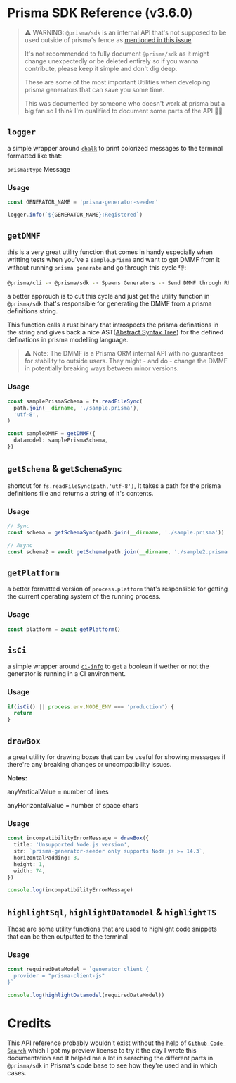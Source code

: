 # Prisma SDK Reference (v3.6.0)

> ⚠ WARNING: `@prisma/sdk` is an internal API that's not supposed to be used outside of prisma's fence as [mentioned in this issue](https://github.com/prisma/prisma/issues/10725)
>
> It's not recommended to fully document `@prisma/sdk` as it might change unexpectedly or be deleted entirely so if you wanna contribute, please keep it simple and don't dig deep.
> 
> These are some of the most important Utilities when developing prisma generators that can save you some time.
> 
> This was documented by someone who doesn't work at prisma but a big fan so I think I'm qualified to document some parts of the API 🤷‍♂️


## `logger`

a simple wrapper around [`chalk`](https://github.com/chalk/chalk) to print colorized messages to the terminal formatted like that:

`prisma:type` Message

### Usage

```ts
const GENERATOR_NAME = 'prisma-generator-seeder'

logger.info(`${GENERATOR_NAME}:Registered`)
```

## `getDMMF`

this is a very great utility function that comes in handy especially when writting tests when you've a `sample.prisma` and want to get DMMF from it without running `prisma generate` and go through this cycle 👎:

```sh
@prisma/cli -> @prisma/sdk -> Spawns Generators -> Send DMMF through RPCs
```

a better approuch is to cut this cycle and just get the utility function in `@prisma/sdk` that's responsible for generating the DMMF from a prisma definitions string.

This function calls a rust binary that introspects the prisma definations in the string and gives back a nice AST([Abstract Syntax Tree](https://en.wikipedia.org/wiki/Abstract_syntax_tree)) for the defined definations in prisma modelling language.

> ⚠️ Note: The DMMF is a Prisma ORM internal API with no guarantees for stability to outside users. They might - and do - change the DMMF in potentially breaking ways between minor versions.

### Usage

```ts
const samplePrismaSchema = fs.readFileSync(
  path.join(__dirname, './sample.prisma'),
  'utf-8',
)

const sampleDMMF = getDMMF({
  datamodel: samplePrismaSchema,
})
```

## `getSchema` & `getSchemaSync`
shortcut for `fs.readFileSync(path,'utf-8')`, It takes a path for the prisma definitions file and returns a string of it's contents.

### Usage

```ts
// Sync
const schema = getSchemaSync(path.join(__dirname, './sample.prisma'))

// Async
const schema2 = await getSchema(path.join(__dirname, './sample2.prisma'))
```

## `getPlatform`
a better formatted version of `process.platform` that's responsible for getting the current operating system of the running process.

### Usage

```ts
const platform = await getPlatform()
```

## `isCi`
a simple wrapper around [`ci-info`](https://github.com/watson/ci-info) to get a boolean if wether or not the generator is running in a CI environment.

### Usage

```ts
if(isCi() || process.env.NODE_ENV === 'production') {
  return
}
```

## `drawBox`
a great utility for drawing boxes that can be useful for showing messages if there're any breaking changes or uncompatibility issues.

**Notes:**

anyVerticalValue = number of lines

anyHorizontalValue = number of space chars

### Usage

```ts
const incompatibilityErrorMessage = drawBox({
  title: 'Unsupported Node.js version',
  str: `prisma-generator-seeder only supports Node.js >= 14.3`,
  horizontalPadding: 3,
  height: 1,
  width: 74,
})

console.log(incompatibilityErrorMessage)
```

## `highlightSql`, `highlightDatamodel` & `highlightTS`

Those are some utility functions that are used to highlight code snippets that can be then outputted to the terminal

### Usage

```ts
const requiredDataModel = `generator client {
  provider = "prisma-client-js"
}`

console.log(highlightDatamodel(requiredDataModel))
```

# Credits

This API reference probably wouldn't exist without the help of [`Github Code Search`](https://www.youtube.com/watch?v=UOIPBfPXkus) which I got my preview license to try it the day I wrote this documentation and It helped me a lot in searching the different parts in `@prisma/sdk` in Prisma's code base to see how they're used and in which cases.
